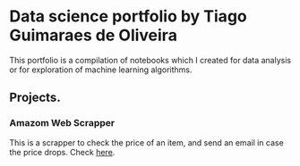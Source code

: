 # Data science portfolio by Tiago Guimaraes de Oliveira

This portfolio is a compilation of notebooks which I created for data analysis or for exploration of machine learning algorithms.

## Projects.

### Amazom Web Scrapper

This is a scrapper to check the price of an item, and send an email in case the price drops. Check [here](https://github.com/TiagoGOliveira/Portfolio/blob/main/Amazon%20Web%20Scraper%20Project.ipynb). 
